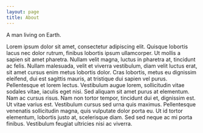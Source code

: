 ```yaml
---
layout: page
title: About
---
```


A man living on Earth.

Lorem ipsum dolor sit amet, consectetur adipiscing elit. Quisque lobortis lacus nec dolor rutrum, finibus lobortis ipsum ullamcorper. Ut mollis a sapien sit amet pharetra. Nullam velit magna, luctus in pharetra at, tincidunt ac felis. Nullam malesuada, velit et viverra vestibulum, diam velit luctus erat, sit amet cursus enim metus lobortis dolor. Cras lobortis, metus eu dignissim eleifend, dui est sagittis mauris, at tristique dui sapien vel purus. Pellentesque et lorem lectus. Vestibulum augue lorem, sollicitudin vitae sodales vitae, iaculis eget nisi. Sed aliquam sit amet purus at elementum. Nam ac cursus risus. Nam non tortor tempor, tincidunt dui et, dignissim est. Ut vitae varius est. Vestibulum cursus sed urna quis maximus. Pellentesque venenatis sollicitudin magna, quis vulputate dolor porta eu. Ut id tortor elementum, lobortis justo at, scelerisque diam. Sed sed neque ac mi porta finibus. Vestibulum feugiat ultricies nisi ac viverra.
